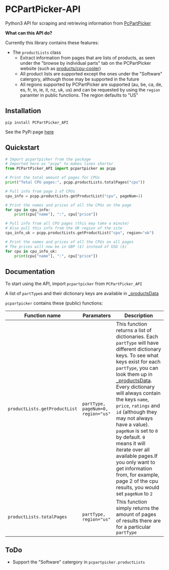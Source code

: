 # PCPartPicker-API

Python3 API for scraping and retrieving information from [PcPartPicker](https://pcpartpicker.com)

**What can this API do?**

Currently this library contains these features:

- The `productLists` class
  - Extract information from pages that are lists of products, as seen under the "browse by individual parts" tab on the PCPartPicker website (such as [products/cpu-cooler](https://pcpartpicker.com/products/cpu-cooler))
  - All product lists are supported except the ones under the "Software" catergory, although those may be supported in the future
  - All regions supported by PCPartPicker are supported (au, be, ca, de, es, fr, in, ie, it, nz, uk, us) and can be requested by using the `region` paramter in public functions. The region defaults to "US"

## Installation

`pip install PCPartPicker_API`

See the PyPi page [here](https://pypi.python.org/pypi/PCPartPicker-API)

## Quickstart

```python
# Import pcpartpicker from the package
# Imported here as "pcpp" to makes lines shorter
from PCPartPicker_API import pcpartpicker as pcpp

# Print the total amount of pages for CPUs
print("Total CPU pages:", pcpp.productLists.totalPages("cpu"))

# Pull info from page 1 of CPUs
cpu_info = pcpp.productLists.getProductList("cpu", pageNum=1)

# Print the names and prices of all the CPUs on the page
for cpu in cpu_info:
    print(cpu["name"], ":", cpu["price"])

# Pull info from all CPU pages (this may take a minute)
# Also pull this info from the UK region of the site
cpu_info_uk = pcpp.productLists.getProductList("cpu", region="uk")

# Print the names and prices of all the CPUs on all pages
# The prices will now be in GBP (£) instead of USD ($)
for cpu in cpu_info_uk:
    print(cpu["name"], ":", cpu["price"])
```

## Documentation

To start using the API, import `pcpartpicker` from `PCPartPicker_API`

A list of `partType`s and their dictionary keys are available in [_productsData](https://github.com/thatguywiththatname/PcPartPicker-API/blob/master/PCPartPicker_API/_productsData.py)

`pcpartpicker` contains these (public) functions:

Function name | Paramaters | Description
-|-|-
`productLists.getProductList` | `partType, pageNum=0, region="us"` | This function returns a list of dictionaries. Each `partType` will have different dictionary keys. To see what keys exist for each `partType`, you can look them up in [_productsData](https://github.com/thatguywiththatname/PcPartPicker-API/blob/master/PCPartPicker_API/_productsData.py). Every dictionary will always contain the keys `name`, `price`, `ratings` and `id` (although they may not always have a value). `pageNum` is set to `0` by default. `0` means it will iterate over all available pages.If you only want to get information from, for example, page 2 of the cpu results, you would set `pageNum` to `2`
`productLists.totalPages` | `partType, region="us"` | This function simply returns the amount of pages of results there are for a particular `partType`

## ToDo

- Support the "Software" catergory in `pcpartpicker.productLists`
